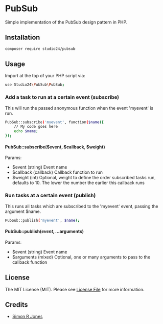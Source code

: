 # PubSub

Simple implementation of the PubSub design pattern in PHP.

## Installation

```sh
composer require studio24/pubsub
```

## Usage

Import at the top of your PHP script via:

```sh
use Studio24\PubSub\PubSub;
```

### Add a task to run at a certain event (subscribe)

This will run the passed anonymous function when the event 'myevent' is run.

```sh
PubSub::subscribe('myevent', function($name){
    // My code goes here
    echo $name;
});
```

#### PubSub::subscribe($event, $callback, $weight)

Params:

* $event (string) Event name 
* $callback (callback) Callback function to run 
* $weight (int) Optional, weight to define the order subscribed tasks run, defaults to 10. The lower the number the earlier this callback runs

### Run tasks at a certain event (publish)

This runs all tasks which are subscribed to the 'myevent' event, passing the argument $name. 

```sh
PubSub::publish('myevent', $name);
```

#### PubSub::publish($event, ...$arguments)

Params:

* $event (string) Event name 
* $arguments (mixed) Optional, one or many arguments to pass to the callback function 

## License

The MIT License (MIT). Please see [License File](LICENSE.md) for more information.

## Credits

- [Simon R Jones](https://github.com/simonrjones)